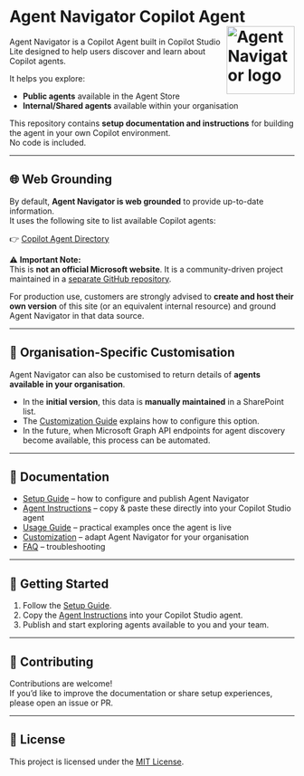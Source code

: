 # Agent Navigator Copilot Agent <img align="right" src="assets/agent-navigator-logo.png" alt="Agent Navigator logo" width="120">
Agent Navigator is a Copilot Agent built in Copilot Studio Lite designed to help users discover and learn about Copilot agents.  

It helps you explore:
- **Public agents** available in the Agent Store
- **Internal/Shared agents** available within your organisation

This repository contains **setup documentation and instructions** for building the agent in your own Copilot environment.  
No code is included.

---

## 🌐 Web Grounding

By default, **Agent Navigator is web grounded** to provide up-to-date information.  
It uses the following site to list available Copilot agents:

👉 [Copilot Agent Directory](https://alexc-msft.github.io/copilot-agent-directory/index.html)

⚠️ **Important Note:**  
This is **not an official Microsoft website**. It is a community-driven project maintained in a [separate GitHub repository](https://github.com/alexc-msft/copilot-agent-directory).  

For production use, customers are strongly advised to **create and host their own version** of this site (or an equivalent internal resource) and ground Agent Navigator in that data source.

---

## 🏢 Organisation-Specific Customisation

Agent Navigator can also be customised to return details of **agents available in your organisation**.  

- In the **initial version**, this data is **manually maintained** in a SharePoint list.  
- The [Customization Guide](docs/customization.md) explains how to configure this option.  
- In the future, when Microsoft Graph API endpoints for agent discovery become available, this process can be automated.

---

## 📖 Documentation

- [Setup Guide](docs/setup.md) – how to configure and publish Agent Navigator
- [Agent Instructions](docs/instructions.md) – copy & paste these directly into your Copilot Studio agent
- [Usage Guide](docs/usage.md) – practical examples once the agent is live
- [Customization](docs/customization.md) – adapt Agent Navigator for your organisation
- [FAQ](docs/faq.md) – troubleshooting

---

## 🚀 Getting Started

1. Follow the [Setup Guide](docs/setup.md).
2. Copy the [Agent Instructions](docs/instructions.md) into your Copilot Studio agent.
3. Publish and start exploring agents available to you and your team.

---

## 🤝 Contributing

Contributions are welcome!  
If you’d like to improve the documentation or share setup experiences, please open an issue or PR.

---

## 📜 License

This project is licensed under the [MIT License](LICENSE).


